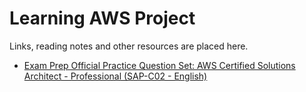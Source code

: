 # Learning AWS Project

Links, reading notes and other resources are placed here.

- [Exam Prep Official Practice Question Set: AWS Certified Solutions Architect - Professional (SAP-C02 - English)](https://explore.skillbuilder.aws/learn/courses/13270/exam-prep-official-practice-question-set-aws-certified-solutions-architect-professional-sap-c02-english)

